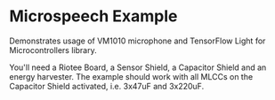 # Microspeech Example

Demonstrates usage of VM1010 microphone and TensorFlow Light for Microcontrollers library.

You'll need a Riotee Board, a Sensor Shield, a Capacitor Shield and an energy harvester. The example should work with all MLCCs on the Capacitor Shield activated, i.e. 3x47uF and 3x220uF.